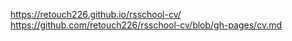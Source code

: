https://retouch226.github.io/rsschool-cv/
https://github.com/retouch226/rsschool-cv/blob/gh-pages/cv.md
